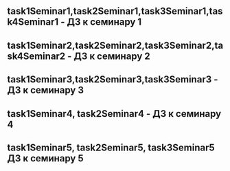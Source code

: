 task1Seminar1,task2Seminar1,task3Seminar1,task4Seminar1 - ДЗ к семинару 1
-----------------------------------------------
task1Seminar2,task2Seminar2,task3Seminar2,task4Seminar2 - ДЗ к семинару 2
-----------------------------------------------
task1Seminar3,task2Seminar3,task3Seminar3 - ДЗ к семинару 3
-----------------------------------------------
task1Seminar4, task2Seminar4 - ДЗ к семинару 4
-----------------------------------------------
task1Seminar5, task2Seminar5, task3Seminar5 ДЗ к семинару 5
----------------------------------------------